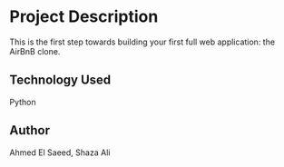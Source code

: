 # Project Description
This is the first step towards building your first full web application: the AirBnB clone.
## Technology Used
Python
## Author
Ahmed El Saeed, Shaza Ali
